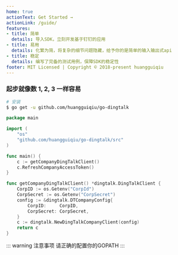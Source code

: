 ```yaml
---
home: true
actionText: Get Started →
actionLink: /guide/
features:
- title: 简单
  details: 导入SDK，立刻开发基于钉钉的应用
- title: 易用
  details: 化繁为简，将复杂的细节问题隐藏，给予你的是简单的输入输出式api
- title: 稳定
  details: 编写了完备的测试用例，保障SDK的稳定性
footer: MIT Licensed | Copyright © 2018-present huangguiqiu
---
```


### 起步就像数 1, 2, 3 一样容易

``` bash
# 安装
$ go get -u github.com/huangguiqiu/go-dingtalk
```

``` go
package main

import (
	"os"
	"github.com/huangguiqiu/go-dingtalk/src"
)

func main() {
	c := getCompanyDingTalkClient()
	c.RefreshCompanyAccessToken()
}

func getCompanyDingTalkClient() *dingtalk.DingTalkClient {
	CorpID := os.Getenv("CorpId")
	CorpSecret := os.Getenv("CorpSecret")
	config := &dingtalk.DTCompanyConfig{
		CorpID:     CorpID,
		CorpSecret: CorpSecret,
	}
	c := dingtalk.NewDingTalkCompanyClient(config)
	return c
}
```

::: warning 注意事项
请正确的配置你的GOPATH
:::
